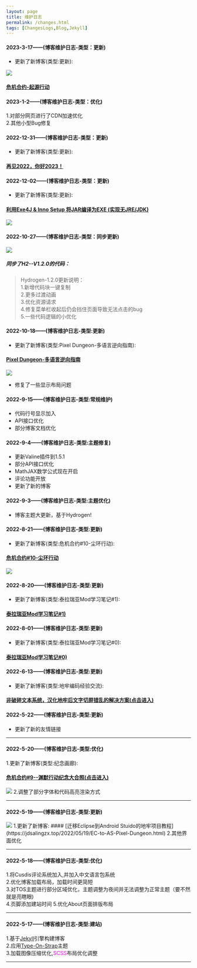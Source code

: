 ```yaml
---
layout: page
title: 维护日志
permalink: /changes.html
tags: [ChangesLogs,Blog,Jekyll]
---
```


#### 2023-3-17——(博客维护日志-类型：更新)
* 更新了新博客(类型:更新):

<img src="http://39.105.229.249/ftp/ling/cdnpng/wr/red.png">

#### [危机合约-起源行动](https://jdsalingzx.top/2023/03/17/Warning-End.html)


#### 2023-1-2——(博客维护日志-类型：优化)
1.对部分网页进行了CDN加速优化  
2.其他小型Bug修复

#### 2022-12-31——(博客维护日志-类型：更新)

* 更新了新博客(类型:更新):
#### [再见2022，你好2023！](https://jdsalingzx.top/2022/12/31/GoodBye2022.html)

#### 2022-12-02——(博客维护日志-类型：更新)

* 更新了新博客(类型:更新):
#### [利用Exe4J & Inno Setup 将JAR编译为EXE (实现无JRE/JDK)](https://jdsalingzx.top/2022/12/02/Exe4j-&-InnoSetup.html)
<img src="https://jdsalingzx.top/assets/img/exe4j/Exe4j1.png">

#### 2022-10-27——(博客维护日志-类型：同步更新)
<img src="https://jdsalingzx.top/theme/logo-h.svg">

##### 同步了H2--V1.2.0的代码：
> Hydrogen-1.2.0更新说明：  
1.新增代码块一键复制  
2.更多过渡动画  
3.优化资源请求  
4.修复菜单栏收起后仍会挡住页面导致无法点击的bug  
5.一些代码逻辑的小优化

#### 2022-10-18——(博客维护日志-类型:更新)
* 更新了新博客(类型:Pixel Dungeon-多语言逆向指南):
#### [Pixel Dungeon-多语言逆向指南](https://jdsalingzx.top/2022/10/18/Smali-To-Pixel-Dungeon-0.html)
<img src="https://jdsalingzx.top/assets/img/mtsmali/langues.png">

* 修复了一些显示布局问题

#### 2022-9-15——(博客维护日志-类型:常规维护)
* 代码行号显示加入
* API接口优化
* 部分博客文档优化

#### 2022-9-4——(博客维护日志-类型:主题修复)
* 更新Valine插件到1.5.1
* 部分API接口优化
* MathJAX数学公式现在开启
* 评论功能开放
* 更新了新的博客

#### 2022-9-3——(博客维护日志-类型:主题优化)
* 博客主题大更新，基于Hydrogen!

#### 2022-8-21——(博客维护日志-类型:更新)
* 更新了新博客(类型:危机合约#10-尘环行动):
#### [危机合约#10-尘环行动](https://jdsalingzx.top/2022/08/21/WR-10.html)
<img src="https://jdsalingzx.top/assets/img/ark/wrnskz2.jpg">

#### 2022-8-20——(博客维护日志-类型:更新)
* 更新了新博客(类型:泰拉瑞亚Mod学习笔记#1):
#### [泰拉瑞亚Mod学习笔记#1)](https://jdsalingzx.top/2022/08/20/Terraria-Study-1.html)

#### 2022-8-01——(博客维护日志-类型:更新)
* 更新了新博客(类型:泰拉瑞亚Mod学习笔记#0):
#### [泰拉瑞亚Mod学习笔记#0)](https://jdsalingzx.top/2022/08/01/Terraria-Study-0.html)

#### 2022-6-13——(博客维护日志-类型:更新)
* 更新了新博客(类型:地牢编码经验交流):
#### [非破碎文本系统，汉化地牢后文字切屏错乱的解决方案(点击进入)](https://jdsalingzx.top/2022/06/13/Reload-Text-Do-you-knows.html)

#### 2022-5-22——(博客维护日志-类型:更新)
* 更新了新的友情链接

---

#### 2022-5-20——(博客维护日志-类型:优化)
1.更新了新博客(类型:纪念画廊):
#### [危机合约#9--渊默行动纪念大合照(点击进入)](https://jdsalingzx.top/2022/05/20/wr-9-ps.html)
<img src="https://jdsalingzx.top/assets/img/ark/wrnskz.jpg">
2.调整了部分字体和代码高亮渲染方式

---
#### 2022-5-19——(博客维护日志-类型:更新)
<img src="https://jdsalingzx.top/assets/img/java/etalogo.jpg"> 
1.更新了新博客:  
#### [迁移Eclipse到Android Stuido的地牢项目教程](https://jdsalingzx.top/2022/05/19/EC-to-AS-Pixel-Dungeon.html) 
2.其他界面优化

---
#### 2022-5-18——(博客维护日志-类型:优化)
1.将Cusdis评论系统加入,并加入中文语言包系统  
2.优化博客加载布局，加载时间更简短  
3.对TOS主题进行部分区域优化，主题调整为夜间并无法调整为正常主题（要不然就是亮瞎眼)  
4.页脚添加建站时间
5.优化About页面排版布局

---
#### 2022-5-17——(博客维护日志-类型:建站)
1.基于[Jekyll](https://jekyllrb.com/)引擎构建博客  
2.应用[Type-On-Strap](https://github.com/sylhare/Type-on-Strap)主题  
3.加载图像压缩优化,<font color="#ff00ff">SCSS</font>布局优化调整

---